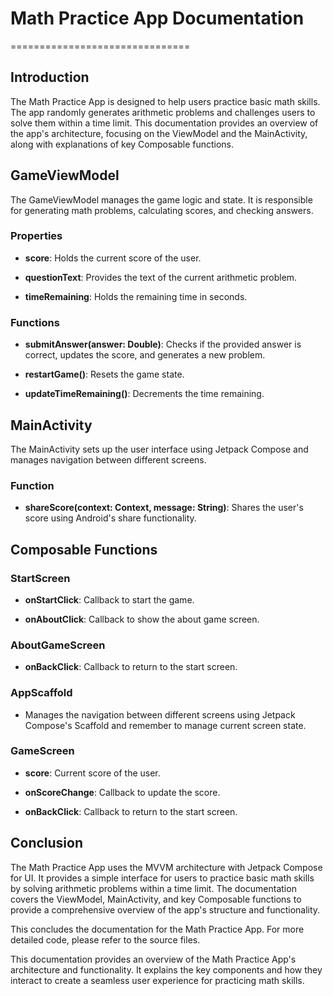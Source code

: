 # Math Practice App Documentation
===============================

Introduction
------------

The Math Practice App is designed to help users practice basic math skills. The app randomly generates arithmetic problems and challenges users to solve them within a time limit. This documentation provides an overview of the app's architecture, focusing on the ViewModel and the MainActivity, along with explanations of key Composable functions.

GameViewModel
-------------

The GameViewModel manages the game logic and state. It is responsible for generating math problems, calculating scores, and checking answers.

### Properties

*   **score**: Holds the current score of the user.
    
*   **questionText**: Provides the text of the current arithmetic problem.
    
*   **timeRemaining**: Holds the remaining time in seconds.
    

### Functions

*   **submitAnswer(answer: Double)**: Checks if the provided answer is correct, updates the score, and generates a new problem.
    
*   **restartGame()**: Resets the game state.
    
*   **updateTimeRemaining()**: Decrements the time remaining.
    

MainActivity
------------

The MainActivity sets up the user interface using Jetpack Compose and manages navigation between different screens.

### Function

*   **shareScore(context: Context, message: String)**: Shares the user's score using Android's share functionality.
    

Composable Functions
--------------------

### StartScreen

*   **onStartClick**: Callback to start the game.
    
*   **onAboutClick**: Callback to show the about game screen.
    

### AboutGameScreen

*   **onBackClick**: Callback to return to the start screen.
    

### AppScaffold

*   Manages the navigation between different screens using Jetpack Compose's Scaffold and remember to manage current screen state.
    

### GameScreen

*   **score**: Current score of the user.
    
*   **onScoreChange**: Callback to update the score.
    
*   **onBackClick**: Callback to return to the start screen.
    

Conclusion
----------

The Math Practice App uses the MVVM architecture with Jetpack Compose for UI. It provides a simple interface for users to practice basic math skills by solving arithmetic problems within a time limit. The documentation covers the ViewModel, MainActivity, and key Composable functions to provide a comprehensive overview of the app's structure and functionality.

This concludes the documentation for the Math Practice App. For more detailed code, please refer to the source files.

This documentation provides an overview of the Math Practice App's architecture and functionality. It explains the key components and how they interact to create a seamless user experience for practicing math skills.
